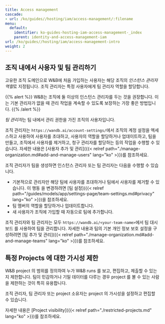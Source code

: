 ```yaml
---
title: Access management
cascade:
- url: /ko/guides//hosting/iam/access-management/:filename
menu:
  default:
    identifier: ko-guides-hosting-iam-access-management-_index
    parent: identity-and-access-management-iam
url: /ko/guides//hosting/iam/access-management-intro
weight: 2
---
```


## 조직 내에서 사용자 및 팀 관리하기
고유한 조직 도메인으로 W&B에 처음 가입하는 사용자는 해당 조직의 *인스턴스 관리자 역할*로 지정됩니다. 조직 관리자는 특정 사용자에게 팀 관리자 역할을 할당합니다.

{{% alert %}}
W&B는 조직에 둘 이상의 인스턴스 관리자를 두는 것을 권장합니다. 이는 기본 관리자가 없을 때 관리 작업을 계속할 수 있도록 보장하는 가장 좋은 방법입니다.
{{% /alert %}}

*팀 관리자*는 팀 내에서 관리 권한을 가진 조직의 사용자입니다.

조직 관리자는 `https://wandb.ai/account-settings/`에서 조직의 계정 설정을 엑세스하고 사용하여 사용자를 초대하고, 사용자의 역할을 할당하거나 업데이트하고, 팀을 만들고, 조직에서 사용자를 제거하고, 청구 관리자를 할당하는 등의 작업을 수행할 수 있습니다. 자세한 내용은 [사용자 추가 및 관리]({{< relref path="./manage-organization.md#add-and-manage-users" lang="ko" >}})를 참조하세요.

조직 관리자가 팀을 생성하면 인스턴스 관리자 또는 팀 관리자는 다음을 수행할 수 있습니다.

- 기본적으로 관리자만 해당 팀에 사용자를 초대하거나 팀에서 사용자를 제거할 수 있습니다. 이 행동 을 변경하려면 [팀 설정]({{< relref path="/guides/models/app/settings-page/team-settings.md#privacy" lang="ko" >}})을 참조하세요.
- 팀 멤버의 역할을 할당하거나 업데이트합니다.
- 새 사용자가 조직에 가입할 때 자동으로 팀에 추가합니다.

조직 관리자와 팀 관리자는 모두 `https://wandb.ai/<your-team-name>`에서 팀 대시보드 를 사용하여 팀을 관리합니다. 자세한 내용과 팀의 기본 개인 정보 보호 설정을 구성하려면 [팀 추가 및 관리]({{< relref path="./manage-organization.md#add-and-manage-teams" lang="ko" >}})를 참조하세요.

## 특정 Projects 에 대한 가시성 제한

W&B project 의 범위를 정의하여 누가 W&B runs 를 보고, 편집하고, 제출할 수 있는지 제한합니다. 팀이 민감하거나 기밀 데이터를 다루는 경우 project 를 볼 수 있는 사람을 제한하는 것이 특히 유용합니다.

조직 관리자, 팀 관리자 또는 project 소유자는 project 의 가시성을 설정하고 편집할 수 있습니다.

자세한 내용은 [Project visibility]({{< relref path="./restricted-projects.md" lang="ko" >}})를 참조하세요.
